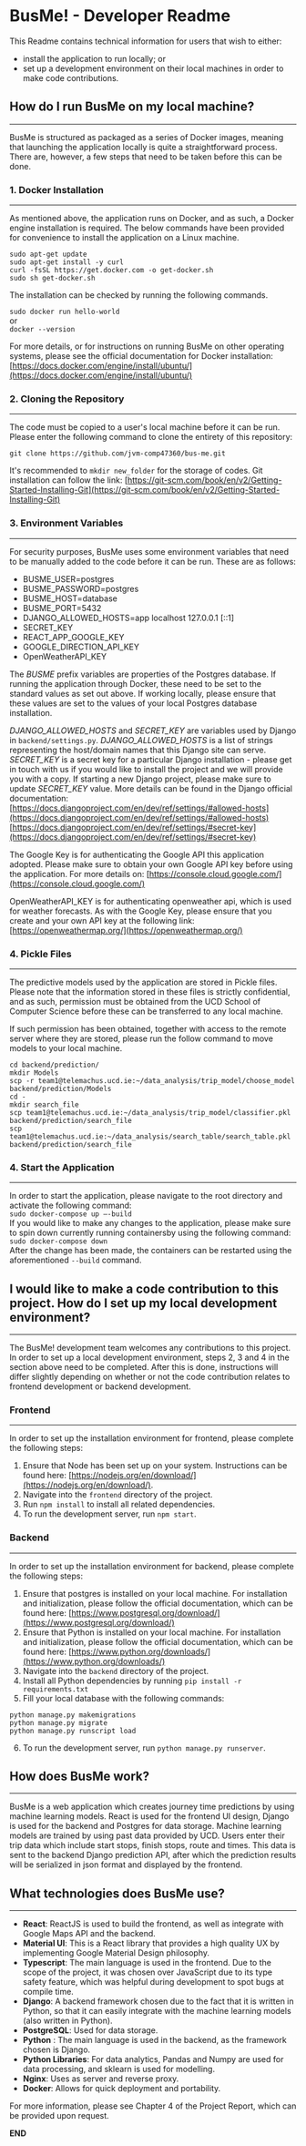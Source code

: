 # **BusMe! - Developer Readme**  
This Readme contains technical information for users that wish to either:
* install the application to run locally; or
* set up a development environment on their local machines in order to make code contributions.
## **How do I run BusMe on my local machine?**  
---  

BusMe is structured as packaged as a series of Docker images, meaning that launching the application locally is quite a straightforward process. There are, however, a few steps that need to be taken before this can be done.
### **1. Docker Installation**  
---

As mentioned above, the application runs on Docker, and as such, a Docker engine installation is required. The below commands have been provided for convenience to install the application on a Linux machine.
  
`sudo apt-get update`  
`sudo apt-get install -y curl`  
`curl -fsSL https://get.docker.com -o get-docker.sh`  
`sudo sh get-docker.sh`  

The installation can be checked by running the following commands.

`sudo docker run hello-world`  
or  
`docker --version`  

For more details, or for instructions on running BusMe on other operating systems, please see the official documentation for Docker installation: [https://docs.docker.com/engine/install/ubuntu/](https://docs.docker.com/engine/install/ubuntu/)  

### **2. Cloning the Repository** 
---

The code must be copied to a user's local machine before it can be run. Please enter the following command to clone the entirety of this repository:

`git clone https://github.com/jvm-comp47360/bus-me.git`  

It's recommended to  `mkdir new_folder` for the storage of codes. Git installation can follow the link: [https://git-scm.com/book/en/v2/Getting-Started-Installing-Git](https://git-scm.com/book/en/v2/Getting-Started-Installing-Git)  

### **3. Environment Variables**  
---

For security purposes, BusMe uses some environment variables that need to be manually added to the code before it can be run. These are as follows:

* BUSME_USER=postgres
* BUSME_PASSWORD=postgres
* BUSME_HOST=database
* BUSME_PORT=5432
* DJANGO_ALLOWED_HOSTS=app localhost 127.0.0.1 [::1]
* SECRET_KEY
* REACT_APP_GOOGLE_KEY
* GOOGLE_DIRECTION_API_KEY
* OpenWeatherAPI_KEY  

The _BUSME_ prefix variables are properties of the Postgres database. If running the application through Docker, these need to be set to the standard values as set out above. If working locally, please ensure that these values are set to the values of your local Postgres database installation.

_DJANGO_ALLOWED_HOSTS_ and _SECRET_KEY_ are variables used by Django in `backend/settings.py`. _DJANGO_ALLOWED_HOSTS_ is a list of strings representing the host/domain names that this Django site can serve. _SECRET_KEY_ is a secret key for a particular Django installation - please get in touch with us if you would like to install the project and we will provide you with a copy. If starting a new Django project, please make sure to update _SECRET_KEY_ value. More details can be found in the Django official documentation:  
[https://docs.djangoproject.com/en/dev/ref/settings/#allowed-hosts](https://docs.djangoproject.com/en/dev/ref/settings/#allowed-hosts)  
[https://docs.djangoproject.com/en/dev/ref/settings/#secret-key](https://docs.djangoproject.com/en/dev/ref/settings/#secret-key)

The Google Key is for authenticating the Google API this application adopted. Please make sure to obtain your own Google API key before using the application. For more details on: [https://console.cloud.google.com/](https://console.cloud.google.com/)

OpenWeatherAPI_KEY is for authenticating openweather api, which is used for weather forecasts. As with the Google Key, please ensure that you create and your own API key at the following link: [https://openweathermap.org/](https://openweathermap.org/)  

### **4. Pickle Files**
---

The predictive models used by the application are stored in Pickle files. Please note that the information stored in these files is strictly confidential, and as such, permission must be obtained from the UCD School of Computer Science before these can be transferred to any local machine. 

If such permission has been obtained, together with access to the remote server where they are stored, please run the follow command to move models to your local machine.  

`cd backend/prediction/`  
`mkdir Models`  
`scp -r team1@telemachus.ucd.ie:~/data_analysis/trip_model/choose_model backend/prediction/Models`  
`cd -`  
`mkdir search_file`  
`scp team1@telemachus.ucd.ie:~/data_analysis/trip_model/classifier.pkl backend/prediction/search_file`  
`scp team1@telemachus.ucd.ie:~/data_analysis/search_table/search_table.pkl backend/prediction/search_file`  

### **4. Start the Application**
---

In order to start the application, please navigate to the root directory and activate the following command:  
`sudo docker-compose up –-build `  
If you would like to make any changes to the application, please make sure to spin down currently running containersby using the following command:   
`sudo docker-compose down`  
After the change has been made, the containers can be restarted using the aforementioned `--build` command.

## **I would like to make a code contribution to this project. How do I set up my local development environment?**  
---  

The BusMe! development team welcomes any contributions to this project. In order to set up a local development environment, steps 2, 3 and 4 in the section above need to be completed. After this is done, instructions will differ slightly depending on whether or not the code contribution relates to frontend development or backend development.

### **Frontend**  
---  

In order to set up the installation environment for frontend, please complete the following steps:

1. Ensure that Node has been set up on your system. Instructions can be found here: [https://nodejs.org/en/download/](https://nodejs.org/en/download/).
2. Navigate into the `frontend` directory of the project. 
3. Run `npm install` to install all related dependencies. 
4. To run the development server, run `npm start`.   

### **Backend**  
---  

In order to set up the installation environment for backend, please complete the following steps:

1. Ensure that postgres is installed on your local machine. For installation and initialization, please follow the official documentation, which can be found here: [https://www.postgresql.org/download/](https://www.postgresql.org/download/)
2. Ensure that Python is installed on your local machine. For installation and initialization, please follow the official documentation, which can be found here: [https://www.python.org/downloads/](https://www.python.org/downloads/)
3. Navigate into the `backend` directory of the project.
4. Install all Python dependencies by running `pip install -r requirements.txt` 
5. Fill your local database with the following commands:

`python manage.py makemigrations`  
`python manage.py migrate`  
`python manage.py runscript load`   

6. To run the development server, run `python manage.py runserver`.

## **How does BusMe work?**  
---
BusMe is a web application which creates journey time predictions by using machine learning models. React is used for the frontend UI design, Django is used for the backend and Postgres for data storage. Machine learning models are trained by using past data provided by UCD. Users enter their trip data which include start stops, finish stops, route and times. This data is sent to the backend Django prediction API, after which the prediction results will be serialized in json format and displayed by the frontend. 
## **What technologies does BusMe use?**  
---
- **React**: ReactJS is used to build the frontend, as well as integrate with Google Maps API and the backend. 
- **Material UI**: This is a React library that provides a high quality UX by implementing Google Material Design philosophy.  
- **Typescript**: The main language is used in the frontend. Due to the scope of the project, it was chosen over JavaScript due to its type safety feature, which was helpful during development to spot bugs at compile time.
- **Django**: A backend framework chosen due to the fact that it is written in Python, so that it can easily integrate with the machine learning models (also written in Python). 
- **PostgreSQL**: Used for data storage.
- **Python** : The main language is used in the backend, as the framework chosen is Django.
- **Python Libraries**: For data analytics, Pandas and Numpy are used for data processing, and sklearn is used for modelling. 
- **Nginx**: Uses as server and reverse proxy.
- **Docker**: Allows for quick deployment and portability.

For more information, please see Chapter 4 of the Project Report, which can be provided upon request.  

**END**

